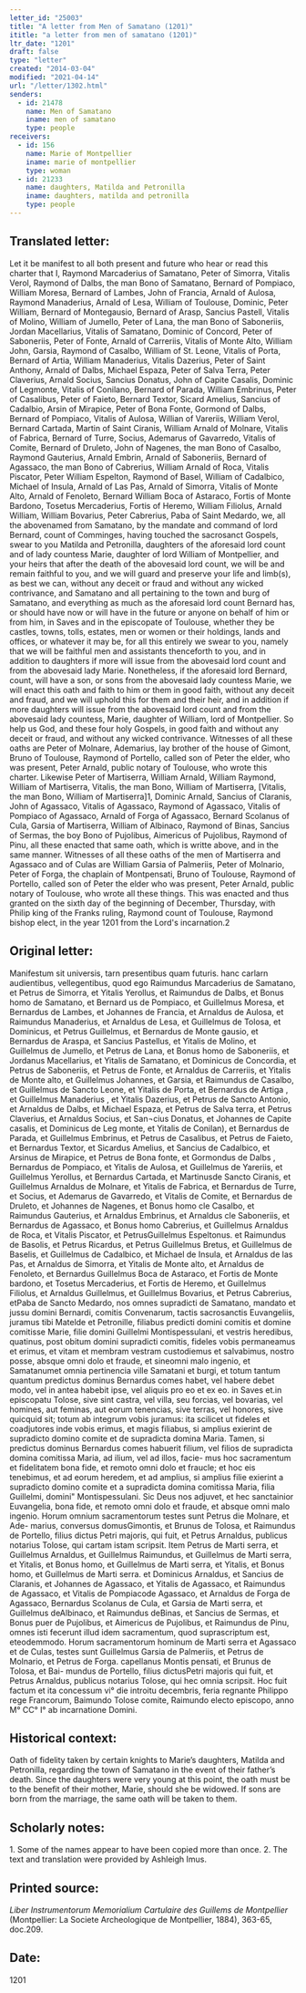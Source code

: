 ```yaml
---
letter_id: "25003"
title: "A letter from Men of Samatano (1201)"
ititle: "a letter from men of samatano (1201)"
ltr_date: "1201"
draft: false
type: "letter"
created: "2014-03-04"
modified: "2021-04-14"
url: "/letter/1302.html"
senders:
  - id: 21478
    name: Men of Samatano
    iname: men of samatano
    type: people
receivers:
  - id: 156
    name: Marie of Montpellier
    iname: marie of montpellier
    type: woman
  - id: 21233
    name: daughters, Matilda and Petronilla
    iname: daughters, matilda and petronilla
    type: people
---
```

<h2> Translated letter:</h2>Let it be manifest to all both present and future who hear or read this charter that I, Raymond Marcaderius of Samatano, Peter of Simorra, Vitalis Verol, Raymond of Dalbs, the man Bono of Samatano, Bernard of Pompiaco, William Moresa, Bernard of Lambes, John of Francia, Arnald of Aulosa, Raymond Manaderius, Arnald of Lesa, William of Toulouse, Dominic, Peter William, Bernard of Montegausio, Bernard of Arasp, Sancius Pastell, Vitalis of Molino, William of Jumello, Peter of Lana, the man Bono of Saboneriis, Jordan Macellarius, Vitalis of Samatano, Dominic of Concord, Peter of Saboneriis, Peter of Fonte, Arnald of Carreriis, Vitalis of Monte Alto, William John, Garsia, Raymond of Casalbo, William of St. Leone, Vitalis of Porta, Bernard of Artia, William Manaderius, Vitalis Dazerius, Peter of Saint Anthony, Arnald of Dalbs, Michael Espaza, Peter of Salva Terra, Peter Claverius, Arnald Socius, Sancius Donatus, John of Capite Casalis, Dominic of Legmonte, Vitalis of Conilano, Bernard of Parada, William Embrinus, Peter of Casalibus, Peter of Faieto, Bernard Textor, Sicard Amelius, Sancius of Cadalbio, Arsin of Mirapice, Peter of Bona Fonte, Gormond of Dalbs, Bernard of Pompiaco, Vitalis of Aulosa, Willian of Vareriis, William Verol, Bernard Cartada, Martin of Saint Ciranis, William Arnald of Molnare, Vitalis of Fabrica, Bernard of Turre, Socius, Ademarus of Gavarredo, Vitalis of Comite, Bernard of Druleto, John of Nagenes, the man Bono of Casalbo, Raymond Gauterius, Arnald Embrin, Arnald of Saboneriis, Bernard of Agassaco, the man Bono of Cabrerius, William Arnald of Roca, Vitalis Piscator, Peter William Espelton, Raymond of Basel, William of Cadalbico, Michael of Insula, Arnald of Las Pas, Arnald of Simorra, Vitalis of Monte Alto, Arnald of Fenoleto, Bernard William Boca of Astaraco, Fortis of Monte Bardono, Tosetus Mercaderius, Fortis of Heremo, William Filiolus, Arnald William, William Bovarius, Peter Cabrerius, Paba of Saint Medardo, we, all the abovenamed from Samatano, by the mandate and command of lord Bernard, count of Comminges, having touched the sacrosanct Gospels, swear to you Matilda and Petronilla, daughters of the aforesaid lord count and of lady countess Marie, daughter of lord William of Montpellier, and your heirs that after the death of the abovesaid lord count, we will be and remain faithful to you, and we will guard and preserve your life and limb(s), as best we can, without any deceit or fraud and without any wicked contrivance, and Samatano and all pertaining to the town and burg of Samatano, and everything as much as the aforesaid lord count Bernard has, or should have now or will have in the future or anyone on behalf of him or from him, in Saves and in the episcopate of Toulouse, whether they be castles, towns, tolls, estates, men or women or their holdings, lands and offices, or whatever it may be, for all this entirely we swear to you, namely that we will be faithful men and assistants thenceforth to you, and in addition to daughters if more will issue from the abovesaid lord count and from the abovesaid lady Marie.  Nonetheless, if the aforesaid lord Bernard, count, will have a son, or sons from the abovesaid lady countess Marie, we will enact this oath and faith to him or them in good faith, without any deceit and fraud, and we will uphold this for them and their heir, and in addition if more daughters will issue from the abovesaid lord count and from the abovesaid lady countess, Marie, daughter of William, lord of Montpellier.  So help us God, and these four holy Gospels, in good faith and without any deceit or fraud, and without any wicked contrivance. 
       Witnesses of all these oaths are Peter of Molnare, Ademarius, lay brother of the house of Gimont, Bruno of Toulouse, Raymond of Portello, called son of Peter the elder, who was present, Peter Arnald, public notary of Toulouse, who wrote this charter.
        Likewise Peter of Martiserra, William Arnald, William Raymond, William of Martiserra, Vitalis, the man Bono, William of Martiserra, [Vitalis, the man Bono, William of Martiserra]1, Dominic Arnald, Sancius of Claranis, John of Agassaco, Vitalis of Agassaco, Raymond of Agassaco, Vitalis of Pompiaco of Agassaco, Arnald of Forga of Agassaco, Bernard Scolanus of Cula, Garsia of Martiserra, William of Albinaco, Raymond of Binas, Sancius of Sermas, the boy Bono of Pujolibus, Aimericus of Pujolibus, Raymond of Pinu, all these enacted that same oath, which is writte above, and in the same manner.
        Witnesses of all these oaths of the men of Martiserra and Agassaco and of Culas are William Garsia of Palmeriis, Peter of Molnario, Peter of Forga, the chaplain of Montpensati, Bruno of Toulouse, Raymond of Portello, called son of Peter the elder who was present, Peter Arnald, public notary of Toulouse, who wrote all these things.
        This was enacted and thus granted on the sixth day of the beginning of December, Thursday, with Philip king of the Franks ruling, Raymond count of Toulouse, Raymond bishop elect, in the year 1201 from the Lord's incarnation.2
<h2 class="mt-4"> Original letter:</h2>Manifestum sit universis, tarn presentibus quam futuris. hanc carlarn audientibus, vellegentibus, quod ego Raimundus Marcaderius de Samatano, et Petrus de Simorra, et Yitalis Yerollus, et Raimundus de Dalbs, et Bonus homo de Samatano, et Bernard us de Pompiaco, et Guillelmus Moresa, et Bernardus de Lambes, et Johannes de Francia, et Arnaldus de Aulosa, et Raimundus Manaderius, et Arnaldus de Lesa, et Guillelmus de Tolosa, et Dominicus, et Petrus Guillelmus, et Bernardus de Monte gausio, et Bernardus de Araspa, et Sancius Pastellus, et Yitalis de Molino, et Guillelmus de Jumello, et Petrus de Lana, et Bonus homo de Saboneriis, et Jordanus Macellarius, et Yitalis de Samatano, et Dominicus de Concordia, et Petrus de Saboneriis, et Petrus de Fonte, et Arnaldus de Carreriis, et Yitalis de Monte alto, et Guillelmus Johannes, et Garsia, et Raimundus de Casalbo, et Guillelmus de Sancto Leone, et Yitalis de Porta, et Bernardus de Artiga , et Guillelmus Manaderius , et Yitalis Dazerius, et Petrus de Sancto Antonio, et Arnaldus de Dalbs, et Michael Espaza, et Petrus de Salva terra, et Petrus Claverius, et Arnaldus Socius, et San¬cius Donatus, et Johannes de Capite casalis, et Dominicus de Leg monte, et Yitalis de Conilan), et Bernardus de Parada, et Guillelmus Embrinus, et Petrus de Casalibus, et Petrus de Faieto, et Bernardus Textor, et Sicardus Amelius, et Sancius de Cadalbico, et Arsinus de Mirapice, et Petrus de Bona fonte, et Gormondus de Dalbs , Bernardus de Pompiaco, et Yitalis de Aulosa, et Guillelmus de Yareriis, et Guillelmus Yerollus, et Bernardus Cartada, et Martinusde Sancto Ciranis, et Guillelmus Arnaldus de Molnare, et Yitalis de Fabrica, et Bernardus de Turre, et Socius, et Ademarus de Gavarredo, et Vitalis de Comite, et Bernardus de Druleto, et Johannes de Nagenes, et Bonus homo cle Casalbo, et Raimundus Gauterius, et Arnaldus Embrinus, et Arnaldus cle Saboneriis, et Bernardus de Agassaco, et Bonus homo Cabrerius, et Guillelmus Arnaldus de Roca, et Vitalis Piscator, et PetrusGuillelmus Espeltonus. et Raimundus de Basolis, et Petrus Ricardus, et Petrus Guillelmus Bretus, et Guillelmus de Baselis, et Guillelmus de Cadalbico, et Michael de Insula, et Arnaldus de las Pas, et Arnaldus de Simorra, et Yitalis de Monte alto, et Arnaldus de Fenoleto, et Bernardus Guillelmus Boca de Astaraco, et Fortis de Monte bardono, et Tosetus Mercaderius, et Fortis de Heremo, et Guillelmus Filiolus, et Arnaldus Guillelmus, et Guillelmus Bovarius, et Petrus Cabrerius, etPaba de Sancto Medardo, nos omnes supradicti de Samatano, mandato et jussu domini Bernardi, comitis Convenarum, tactis sacrosanctis Euvangeliis, juramus tibi Matelde et Petronille, filiabus predicti domini comitis et domine comitisse Marie, filie domini Guillelmi Montispessulani, et vestris heredibus, quatinus, post obitum domini supradicti comitis, fideles vobis permaneamus et erimus, et vitam et membram vestram custodiemus et salvabimus, nostro posse, absque omni dolo et fraude, et sineomni malo ingenio, et Samatanumet omnia pertinencia ville Samatani et burgi, et totum tantum quantum predictus dominus Bernardus comes habet, vel habere debet modo, vel in antea habebit ipse, vel aliquis pro eo et ex eo. in Saves et.in episcopatu Tolose, sive sint castra, vel villa, seu forcias, vel bovarias, vel homines, aut feminas, aut eorum tenencias, sive terras, vel honores, sive quicquid sit; totum ab integrum vobis juramus: ita scilicet ut fideles et coadjutores inde vobis erimus, et magis filiabus, si amplius exierint de supradicto domino comite et de supradicta domina Maria. Tamen, si predictus dominus Bernardus comes habuerit filium, vel filios de supradicta domina comitissa Maria, ad ilium, vel ad illos, facie- mus hoc sacramentum et fidelitatem bona fide, et remoto omni dolo et fraucle; et hoc eis tenebimus, et ad eorum heredem, et ad amplius, si amplius filie exierint a supradicto domino comite et a supradicta domina comitissa Maria, filia Guillelmi, domini" Montispessulani. Sic Deus nos adjuvet, et hec sanctainior Euvangelia, bona fide, et remoto omni dolo et fraude, et absque omni malo ingenio. Horum omnium sacramentorum testes sunt Petrus die Molnare, et Ade- marius, conversus domusGimontis, et Brunus de Tolosa, et Raimundus de Portello, filius dictus Petri majoris, qui fuit, et Petrus Arnaldus, publicus notarius Tolose, qui cartam istam scripsit.
Item Petrus  de Marti serra, et Guillelmus Arnaldus, et Guillelmus Raimundus, et Guillelmus de Marti serra, et Yitalis, et Bonus homo, et Guillelmus de Marti serra, et Yitalis, et Bonus homo, et Guillelmus de Marti serra. et Dominicus Arnaldus, et Sancius de Claranis, et Johannes de Agassaco, et Yitalis de Agassaco, et Raimundus de Agassaco, et Vitalis de Pompiacode Agassaco, et Arnaldus de Forga de Agassaco, Bernardus Scolanus de Cula, et Garsia de Marti serra, et Guillelmus deAlbinaco, et Raimundus deBinas, et Sancius de Sermas, et Bonus puer de Pujolibus, et Aimericus de Pujolibus, et Raimundus de Pinu, omnes isti fecerunt illud idem sacramentum, quod suprascriptum est, eteodemmodo.
Horum sacramentorum hominum de Marti serra et Agassaco et de Culas, testes sunt Guillelmus Garsia de Palmeriis, et Petrus de Molnario, et Petrus de Forga. capellanus Montis pensati, et Brunus de Tolosa, et Bai- mundus de Portello, filius dictusPetri majoris qui fuit, et Petrus Arnaldus, publicus notarius Tolose, qui hec omnia scripsit.
Hoc fuit factum et ita concessum vi° die introitu decembris, feria regnante Philippo rege Francorum, Baimundo Tolose comite, Raimundo electo episcopo, anno M° CC° I° ab incarnatione Domini.
<h2 class="mt-4"> Historical context:</h2>Oath of fidelity taken by certain knights to Marie’s daughters, Matilda and Petronilla, regarding the town of Samatano in the event of their father’s death.  Since the daughters were very young at this point, the oath must be to the benefit of their mother, Marie, should she be widowed. If sons are born from the marriage, the same oath will be taken to them.
<h2 class="mt-4"> Scholarly notes:</h2>1.  Some of the names appear to have been copied more than once.
2.  The text and translation were provided by Ashleigh Imus.
<h2 class="mt-4"> Printed source:</h2><p><em>Liber Instrumentorum Memorialium Cartulaire des Guillems de Montpellier</em> (Montpellier: La Societe Archeologique de Montpellier, 1884), 363-65, doc.209.</p><h2 class="mt-4"> Date:</h2>1201